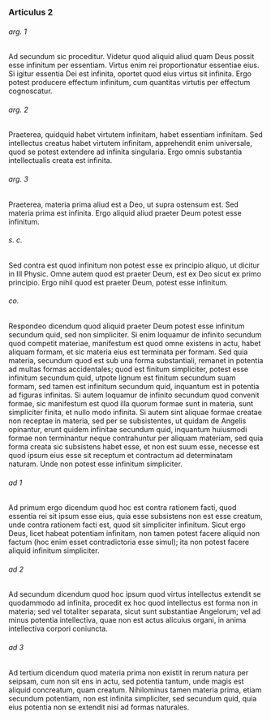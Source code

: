 ### Articulus 2

###### arg. 1
Ad secundum sic proceditur. Videtur quod aliquid aliud quam Deus possit esse infinitum per essentiam. Virtus enim rei proportionatur essentiae eius. Si igitur essentia Dei est infinita, oportet quod eius virtus sit infinita. Ergo potest producere effectum infinitum, cum quantitas virtutis per effectum cognoscatur.

###### arg. 2
Praeterea, quidquid habet virtutem infinitam, habet essentiam infinitam. Sed intellectus creatus habet virtutem infinitam, apprehendit enim universale, quod se potest extendere ad infinita singularia. Ergo omnis substantia intellectualis creata est infinita.

###### arg. 3
Praeterea, materia prima aliud est a Deo, ut supra ostensum est. Sed materia prima est infinita. Ergo aliquid aliud praeter Deum potest esse infinitum.

###### s. c.
Sed contra est quod infinitum non potest esse ex principio aliquo, ut dicitur in III Physic. Omne autem quod est praeter Deum, est ex Deo sicut ex primo principio. Ergo nihil quod est praeter Deum, potest esse infinitum.

###### co.
Respondeo dicendum quod aliquid praeter Deum potest esse infinitum secundum quid, sed non simpliciter. Si enim loquamur de infinito secundum quod competit materiae, manifestum est quod omne existens in actu, habet aliquam formam, et sic materia eius est terminata per formam. Sed quia materia, secundum quod est sub una forma substantiali, remanet in potentia ad multas formas accidentales; quod est finitum simpliciter, potest esse infinitum secundum quid, utpote lignum est finitum secundum suam formam, sed tamen est infinitum secundum quid, inquantum est in potentia ad figuras infinitas. Si autem loquamur de infinito secundum quod convenit formae, sic manifestum est quod illa quorum formae sunt in materia, sunt simpliciter finita, et nullo modo infinita. Si autem sint aliquae formae creatae non receptae in materia, sed per se subsistentes, ut quidam de Angelis opinantur, erunt quidem infinitae secundum quid, inquantum huiusmodi formae non terminantur neque contrahuntur per aliquam materiam, sed quia forma creata sic subsistens habet esse, et non est suum esse, necesse est quod ipsum eius esse sit receptum et contractum ad determinatam naturam. Unde non potest esse infinitum simpliciter.

###### ad 1
Ad primum ergo dicendum quod hoc est contra rationem facti, quod essentia rei sit ipsum esse eius, quia esse subsistens non est esse creatum, unde contra rationem facti est, quod sit simpliciter infinitum. Sicut ergo Deus, licet habeat potentiam infinitam, non tamen potest facere aliquid non factum (hoc enim esset contradictoria esse simul); ita non potest facere aliquid infinitum simpliciter.

###### ad 2
Ad secundum dicendum quod hoc ipsum quod virtus intellectus extendit se quodammodo ad infinita, procedit ex hoc quod intellectus est forma non in materia; sed vel totaliter separata, sicut sunt substantiae Angelorum; vel ad minus potentia intellectiva, quae non est actus alicuius organi, in anima intellectiva corpori coniuncta.

###### ad 3
Ad tertium dicendum quod materia prima non existit in rerum natura per seipsam, cum non sit ens in actu, sed potentia tantum, unde magis est aliquid concreatum, quam creatum. Nihilominus tamen materia prima, etiam secundum potentiam, non est infinita simpliciter, sed secundum quid, quia eius potentia non se extendit nisi ad formas naturales.


